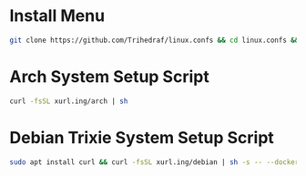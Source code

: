 # Install Menu 
```bash
git clone https://github.com/Trihedraf/linux.confs && cd linux.confs && ./install.sh
```

# Arch System Setup Script
```bash
curl -fsSL xurl.ing/arch | sh
```

# Debian Trixie System Setup Script
```bash
sudo apt install curl && curl -fsSL xurl.ing/debian | sh -s -- --docker=ON --tailscale=ON --zfs=ON
```
